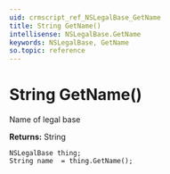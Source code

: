 ```yaml
---
uid: crmscript_ref_NSLegalBase_GetName
title: String GetName()
intellisense: NSLegalBase.GetName
keywords: NSLegalBase, GetName
so.topic: reference
---
```


# String GetName()

Name of legal base

**Returns:** String

```crmscript
NSLegalBase thing;
String name  = thing.GetName();
```

